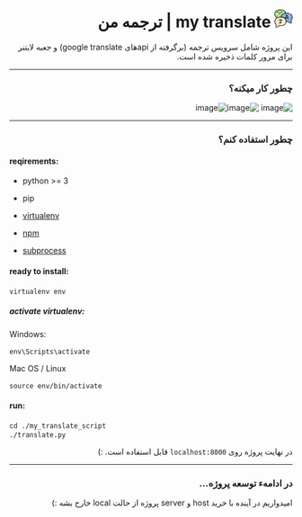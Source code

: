 <div dir='rtl'>

<h1><img src='images/logo.png' width="32"/> my translate | ترجمه من</h1>

این پروژه شامل سرویس ترجمه (برگرفته از apiهای google translate) و جعبه لایتنر برای مرور کلمات ذخیره شده است.

</div>

---
<div dir='rtl'>
<h3>چطور کار میکنه؟</h3>
  
![image](https://user-images.githubusercontent.com/37469478/121872402-76beed80-cd1a-11eb-8192-38e267defab1.png)
![image](https://user-images.githubusercontent.com/37469478/121872544-a1a94180-cd1a-11eb-94d0-925768a7aa4e.png)![image](https://user-images.githubusercontent.com/37469478/121872584-b08ff400-cd1a-11eb-8887-f3008defaa42.png)

</div>


---
<div dir='rtl'>
<h3>چطور استفاده کنم؟</h3>
</div>

<h4>reqirements:</h4>

- python >= 3

- pip

- [virtualenv](https://pypi.org/project/virtualenv/)

- [npm](https://www.npmjs.com/get-npm)

- [subprocess](https://pypi.org/project/subprocess.run/)

<h4>ready to install:</h4>

```shell
virtualenv env
```
<h5>activate virtualenv:</h5>

Windows:
```shell
env\Scripts\activate
```

Mac OS / Linux
```shell
source env/bin/activate
```


<h4>run:</h4>

```shell
cd ./my_translate_script
./translate.py
```

<div dir='rtl'>

در نهایت پروژه روی `localhost:8000` قابل استفاده است. :)
</div>

---
<div dir='rtl'>
<h3>در ادامهء توسعه پروژه...</h3>

امیدواریم در آینده با خرید host و server پروژه از حالت local خارج بشه :)
</div>

